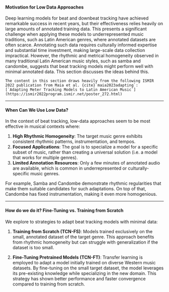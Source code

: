 #### Motivation for Low Data Approaches

Deep learning models for beat and downbeat tracking have achieved remarkable success in recent years, but their effectiveness relies heavily on large amounts of annotated training data. This presents a significant challenge when applying these models to underrepresented music traditions, such as Latin American genres, where annotated datasets are often scarce. Annotating such data requires culturally informed expertise and substantial time investment, making large-scale data collection impractical. However, the rhythmic and metrical homogeneity observed in many traditional Latin American music styles, such as samba and candombe, suggests that beat tracking models might perform well with minimal annotated data. This section discusses the ideas behind this.

```{note}
The content in this section draws heavily from the following ISMIR 2022 publication from Maia et al. {cite}`maia2023adapting`:
[`Adapting Meter Tracking Models to Latin American Music`](https://ismir2022program.ismir.net/poster_272.html)
```

---

#### When Can We Use Low Data?

In the context of beat tracking, low-data approaches seem to be most effective in musical contexts where:

1. **High Rhythmic Homogeneity**: The target music genre exhibits consistent rhythmic patterns, instrumentation, and tempos.
2. **Focused Applications**: The goal is to specialize a model for a specific subset of music, rather than creating a universal solution (i.e. a model that works for multiple genres).
3. **Limited Annotation Resources**: Only a few minutes of annotated audio are available, which is common in underrepresented or culturally-specific music genres.

For example, Samba and Candombe demonstrate rhythmic regularities that make them suitable candidates for such adaptations. On top of that, Candombe has fixed instrumentation, making it even more homogenious. 

---

#### 


#### How do we do it? Fine-Tuning vs. Training from Scratch

We explore to strategies to adapt beat tracking models with minimal data:

1. **Training from Scratch (TCN-FS)**: Models trained exclusively on the small, annotated dataset of the target genre. This approach benefits from rhythmic homogeneity but can struggle with generalization if the dataset is too small.
   
2. **Fine-Tuning Pretrained Models (TCN-FT)**: Transfer learning is employed to adapt a model initially trained on diverse Western music datasets. By fine-tuning on the small target dataset, the model leverages its pre-existing knowledge while specializing in the new domain. This strategy has shown better performance and faster convergence compared to training from scratch.